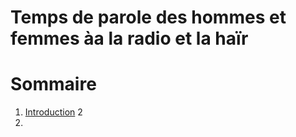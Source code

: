 # Temps de parole des hommes et femmes àa la radio et la haïr
# Sommaire 
1. [Introduction](#introduction)
2
3. 
